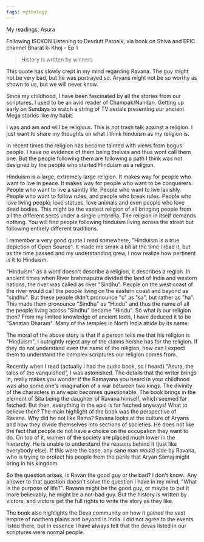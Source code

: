 ```yaml
---
tags: mythology
---
```


My readings:
Asura

Following ISCKON
Listening to Devdutt Patnaik, via book on Shiva and EPIC channel
Bharat ki Khoj - Ep 1

>History is written by winners

This quote has slowly crept in my mind regarding Ravana. The guy might not be very bad, but he was portrayed so. Aryans might not be so worthy as shown to us, but we will never know.

Since my childhood, I have been fascinated by all the stories from our scriptures. I used to be an avid reader of Champak/Nandan. Getting up early on Sundays to watch a string of TV serials presenting our ancient Mega stories like my habit.

I was and am and will be religious. This is not trash talk against a religion. I just want to share my thoughts on what I think hinduism as my religion is.

In recent times the religion has become tainted with views from bogus people. I have no evidence of them being theives and thus wont call them one. But the people following them are following a path I think was not designed by the people who started Hinduism as a religion.

Hinduism is a large, extremely large religion. It makes way for people who want to live in peace. It makes way for people who want to be conquerers. People who want to live a saintly life. People who want to live lavishly. People who want to follow rules, and people who break rules. People who love living people, love statues, love animals and even people who love dead bodies. This might be the vastest religion of all bringing people from all the different sects under a single umbrella.
The religion in itself demands nothing. You will find people following hinduism living across the street but following entirely different traditions.

I remember a very good quote I read somewhere, "Hinduism is a true depiction of Open Source". It made me smirk a bit at the time I read it, but as the time passed and my understanding grew, I now realize how pertinent is it to Hinduism.

"Hinduism" as a word doesn't describe a religion, it describes a region. In ancient times when River brahmaputra divided the land of India and western nations, the river was called as river "Sindhu". People on the west coast of the river would call the people living on the eastern coast and beyond as "sindhu". But these people didn't pronounce "s" as "sa", but rather as "ha". This made them pronounce "Sindhu" as "Hindu" and thus the name of all the people living across "Sindhu" became "Hindu".
So what is our religion then? From my limited knowledge of ancient texts, I have deduced it to be "Sanatan Dharam". Many of the temples in North India abide by its name.

The moral of the above story is that if a person tells me that his religion is "Hinduism", I outrightly reject any of the claims he/she has for the religion. If they do not understand even the name of the religion, how can I expect them to understand the complex scriptures our religion comes from.

Recently when I read (actually I had the audio book, so I heard) "Asura, the tales of the vanquished", I was astonished. The details that the writer brings in, really makes you wonder if the Ramayana you heard in your childhood was also some one's imagination of a war between two kings. The divinity of the characters in any epic becomes questionable. The book brings in the element of Sita being the daughter of Ravana himself, which seemed far fetched. But then, everything in the epic is far fetched anyways! What to believe then?
The main highlight of the book was the perspective of Ravana. Why did he not like Rama? Ravana looks at the culture of Aryans and how they divide themselves into sections of societies. He does not like the fact that people do not have a choice on the occupation they want to do. On top of it, women of the society are placed much lower in the hierarchy. He is unable to understand the reasons behind it (just like everybody else).
If this were the case, any sane man would side by Ravana, who is trying to protect his people from the perils that Aryan Samaj might bring in his kingdom.

So the question arises, is Ravan the good guy or the bad? I don't know.. Any answer to that question doesn't solve the question I have in my mind, "What is the purpose of life?". Ravana might be the good guy, or maybe to put it more believably, he might be a not-bad guy. But the history is written by victors, and victors get the full rights to write the story as they like.

The book also highlights the Deva community on how it gained the vast empire of northern plains and beyond in India. I did not agree to the events listed there, but in essence I have always felt that the devas listed in our scriptures were normal people.
